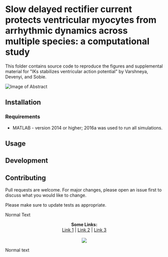 # Slow delayed rectifier current protects ventricular myocytes from arrhythmic dynamics across multiple species: a computational study
This folder contains source code to reproduce the figures and supplemental material for "IKs stabilizes ventricular action potential" by Varshneya, Devenyi, and Sobie.

![Image of Abstract](https://github.com/meeravarshneya1234/IKs_stabilizes_APs/blob/master/GAbstract.jpg)

## Installation

### Requirements
* MATLAB - version 2014 or higher; 2016a was used to run all simulations.

## Usage

## Development

## Contributing
Pull requests are welcome. For major changes, please open an issue first to discuss what you would like to change.

Please make sure to update tests as appropriate.

Normal Text

<p align="center">
  <b>Some Links:</b><br>
  <a href="#">Link 1</a> |
  <a href="#">Link 2</a> |
  <a href="#">Link 3</a>
  <br><br>
  <img src="http://s.4cdn.org/image/title/105.gif">
</p>

Normal text
